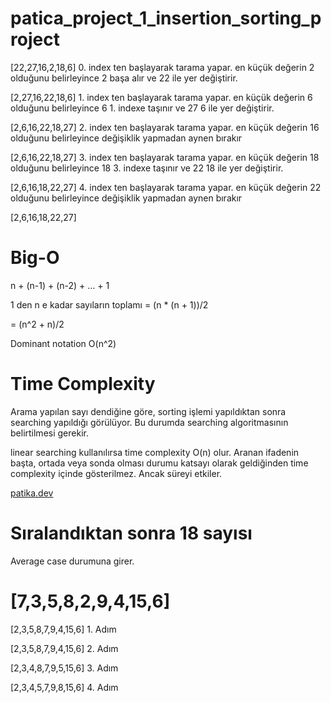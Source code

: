 # patica_project_1_insertion_sorting_project
[22,27,16,2,18,6] 0. index ten başlayarak tarama yapar. en küçük değerin 2 olduğunu belirleyince 2 başa alır ve 22 ile yer değiştirir.

[2,27,16,22,18,6] 1. index ten başlayarak tarama yapar. en küçük değerin 6 olduğunu belirleyince 6 1. indexe taşınır ve 27 6 ile yer değiştirir.

[2,6,16,22,18,27] 2. index ten başlayarak tarama yapar. en küçük değerin 16 olduğunu belirleyince değişiklik yapmadan aynen bırakır

[2,6,16,22,18,27] 3. index ten başlayarak tarama yapar. en küçük değerin 18 olduğunu belirleyince 18 3. indexe taşınır ve 22 18 ile yer değiştirir.

[2,6,16,18,22,27] 4. index ten başlayarak tarama yapar. en küçük değerin 22 olduğunu belirleyince değişiklik yapmadan aynen bırakır

[2,6,16,18,22,27]

# Big-O
n + (n-1) + (n-2) + ... + 1

1 den n e kadar sayıların toplamı = (n * (n + 1))/2

= (n^2 + n)/2

Dominant notation O(n^2)

# Time Complexity
Arama yapılan sayı dendiğine göre, sorting işlemi yapıldıktan sonra searching yapıldığı görülüyor. Bu durumda searching algoritmasının belirtilmesi gerekir.

linear searching kullanılırsa time complexity O(n) olur. Aranan ifadenin başta, ortada veya sonda olması durumu katsayı olarak geldiğinden time complexity içinde gösterilmez. Ancak süreyi etkiler.

[patika.dev](https://www.patika.dev/tr)

# Sıralandıktan sonra 18 sayısı 
Average case durumuna girer.

# [7,3,5,8,2,9,4,15,6]
[2,3,5,8,7,9,4,15,6] 1. Adım

[2,3,5,8,7,9,4,15,6] 2. Adım

[2,3,4,8,7,9,5,15,6] 3. Adım

[2,3,4,5,7,9,8,15,6] 4. Adım


